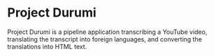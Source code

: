 # Project Durumi

Project Durumi is a pipeline application transcribing a YouTube video, translating the transcript into foreign languages, and converting the translations into HTML text.
